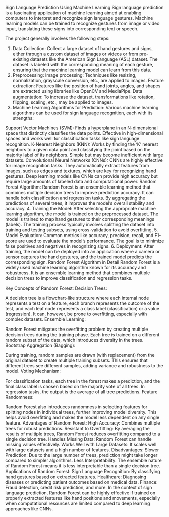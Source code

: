 Sign Language Prediction Using Machine Learning
Sign language prediction is a fascinating application of machine learning aimed at enabling computers to interpret and recognize sign language gestures. Machine learning models can be trained to recognize gestures from image or video input, translating these signs into corresponding text or speech.

The project generally involves the following steps:

1. Data Collection:
Collect a large dataset of hand gestures and signs, either through a custom dataset of images or videos or from pre-existing datasets like the American Sign Language (ASL) dataset.
The dataset is labeled with the corresponding meaning of each gesture, ensuring that the machine learning model can learn from this data.
2. Preprocessing:
Image processing: Techniques like resizing, normalization, grayscale conversion, etc., are applied to images.
Feature extraction: Features like the position of hand joints, angles, and shapes are extracted using libraries like OpenCV and MediaPipe.
Data augmentation: To increase the dataset, transformations like rotation, flipping, scaling, etc., may be applied to images.
3. Machine Learning Algorithms for Prediction:
Various machine learning algorithms can be used for sign language recognition, each with its strengths:

Support Vector Machines (SVM):
Finds a hyperplane in an N-dimensional space that distinctly classifies the data points.
Effective in high-dimensional spaces and works well for classification tasks like sign language recognition.
K-Nearest Neighbors (KNN):
Works by finding the ‘K’ nearest neighbors to a given data point and classifying the point based on the majority label of its neighbors.
Simple but may become inefficient with large datasets.
Convolutional Neural Networks (CNNs):
CNNs are highly effective for image recognition tasks.
They automatically extract features from images, such as edges and textures, which are key for recognizing hand gestures.
Deep learning models like CNNs can provide high accuracy but require large amounts of labeled data and computational power.
Random Forest Algorithm:
Random Forest is an ensemble learning method that combines multiple decision trees to improve prediction accuracy.
It can handle both classification and regression tasks.
By aggregating the predictions of several trees, it improves the model’s overall stability and accuracy.
4. Training the Model:
After selecting the appropriate machine learning algorithm, the model is trained on the preprocessed dataset.
The model is trained to map hand gestures to their corresponding meanings (labels).
The training process typically involves splitting the dataset into training and testing subsets, using cross-validation to avoid overfitting.
5. Model Evaluation:
Common metrics like accuracy, precision, recall, and F1-score are used to evaluate the model’s performance.
The goal is to minimize false positives and negatives in recognizing signs.
6. Deployment:
After training, the model can be deployed into an application where a camera or sensor captures the hand gestures, and the trained model predicts the corresponding sign.
Random Forest Algorithm in Detail
Random Forest is a widely used machine learning algorithm known for its accuracy and robustness. It is an ensemble learning method that combines multiple decision trees to improve classification and regression tasks.

Key Concepts of Random Forest:
Decision Trees:

A decision tree is a flowchart-like structure where each internal node represents a test on a feature, each branch represents the outcome of the test, and each leaf node represents a class label (classification) or a value (regression).
It can, however, be prone to overfitting, especially with complex datasets.
Ensemble Learning:

Random Forest mitigates the overfitting problem by creating multiple decision trees during the training phase.
Each tree is trained on a different random subset of the data, which introduces diversity in the trees.
Bootstrap Aggregation (Bagging):

During training, random samples are drawn (with replacement) from the original dataset to create multiple training subsets.
This ensures that different trees see different samples, adding variance and robustness to the model.
Voting Mechanism:

For classification tasks, each tree in the forest makes a prediction, and the final class label is chosen based on the majority vote of all trees.
In regression tasks, the output is the average of all tree predictions.
Feature Randomness:

Random Forest also introduces randomness in selecting features for splitting nodes in individual trees, further improving model diversity.
This helps avoid overfitting and makes the model less dependent on any single feature.
Advantages of Random Forest:
High Accuracy: Combines multiple trees for robust predictions.
Resistant to Overfitting: By averaging the results of multiple trees, Random Forest reduces overfitting compared to a single decision tree.
Handles Missing Data: Random Forest can handle missing values effectively.
Works Well with Large Datasets: It scales well with large datasets and a high number of features.
Disadvantages:
Slower Prediction: Due to the large number of trees, prediction might take longer compared to simpler algorithms.
Less Interpretability: The ensemble nature of Random Forest means it is less interpretable than a single decision tree.
Applications of Random Forest:
Sign Language Recognition: By classifying hand gestures based on extracted features.
Healthcare: Diagnosing diseases or predicting patient outcomes based on medical data.
Finance: Fraud detection, credit risk prediction, and more.
In the context of sign language prediction, Random Forest can be highly effective if trained on properly extracted features like hand positions and movements, especially when computational resources are limited compared to deep learning approaches like CNNs.
